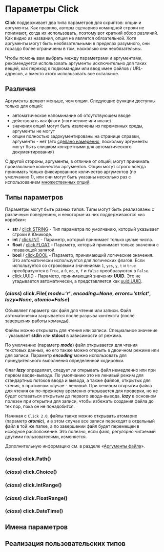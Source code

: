 # Параметры Click

**Click** поддерживает два типа параметров для скриптов: опции и аргументы. Как правило, авторы сценариев командной строки не понимают, когда их использовать, поэтому вот краткий обзор различий. Как видно из названия, опция не является обязательной. Хотя аргументы могут быть необязательными в пределах разумного, они гораздо более ограничены в том, насколько они необязательны.

Чтобы помочь вам выбрать между параметрами и аргументами, рекомендуется использовать аргументы исключительно для таких вещей, как переход к подкомандам или ввод имен файлов / URL-адресов, а вместо этого использовать все остальное.

## Различия

Аргументы делают меньше, чем опции. Следующие функции доступны только для опций:

* автоматическое напоминание об отсутствующем вводе
* действовать как флаги (логические или иначе)
* значения опций могут быть извлечены из переменных среды, аргументы не могут
* опции полностью задокументированы на странице справки, аргументы - нет (это [сделано намеренно](dokumentirovanie-skriptov-click.md#argumenty-dokumentirovaniya), поскольку аргументы могут быть слишком конкретными для автоматического документирования)

С другой стороны, аргументы, в отличие от опций, могут принимать произвольное количество аргументов. Опции могут строго всегда принимать только фиксированное количество аргументов (по умолчанию 1), или они могут быть указаны несколько раз с использованием [множественных опций](opcii-click.md#mnozhestvennye-opcii).

## Типы параметров

Параметры могут быть разных типов. Типы могут быть реализованы с различным поведением, и некоторые из них поддерживаются «из коробки»:

* **str** / [click.STRING](../api-click/tipy-click.md#click-string-string) - Тип параметра по умолчанию, который указывает строки в Юникоде.
* **int** / [click.INT](../api-click/tipy-click.md#click-int-int) - Параметр, который принимает только целые числа.
* **float** / [click.FLOAT](../api-click/tipy-click.md#click-float-float) - Параметр, который принимает только значения с плавающей запятой.
* **bool** / [click.BOOL](../api-click/tipy-click.md#click-bool-bool) - Параметр, принимающий логические значения. Это автоматически используется для логических флагов. Если используется со строковыми значениями `1`, `yes`, `y`, `t` и `true` преобразуются в `True`, а `0`, `no`, `n`, `f` и `false` преобразуются в `False`.
* [click.UUID](../api-click/tipy-click.md#click-uuid-uuid) - Параметр, принимающий значения **UUID**. Это не угадывается автоматически, а представляется как [uuid.UUID](https://docs.python.org/3/library/uuid.html#uuid.UUID).

### (_class_) click.File( _mode='r'_, _encoding=None_, _errors='strict'_, _lazy=None_, _atomic=False_)

Объявляет параметр как файл для чтения или записи. Файл автоматически закрывается после разрыва контекста (после завершения работы команды).

Файлы можно открывать для чтения или записи. Специальное значение `-` указывает **stdin** или **stdout** в зависимости от режима.

По умолчанию (параметр _**mode**_) файл открывается для чтения текстовых данных, но его также можно открыть в двоичном режиме или для записи. Параметр _**encoding**_ можно использовать для принудительного выполнения определенной кодировки.

Флаг _**lazy**_ определяет, следует ли открывать файл немедленно или при первом вводе-выводе. По умолчанию это не ленивый режим для стандартных потоков ввода и вывода, а также файлов, открытых для чтения, в противном случае - ленивый. При ленивом открытии файла для чтения он по-прежнему временно открывается для проверки, но не будет оставаться открытым до первого ввода-вывода. _**lazy**_ в основном полезен при открытии для записи, чтобы избежать создания файла до тех пор, пока он не понадобится.

Начиная с `Click 2.0`, файлы также можно открывать атомарно (параметр _**atomic**_), и в этом случае все записи переходят в отдельный файл в той же папке, а по завершении файл будет перемещен в исходное расположение. Это полезно, если файл, регулярно читаемый другими пользователями, изменяется.

Дополнительную информацию см. в разделе «[Аргументы файла](argumenty-click.md#argumenty-iz-faila)».

### (_class_) click.Path()

### (_class_) click.Choice()

### (_class_) click.IntRange()

### (_class_) click.FloatRange()

### (_class_) click.DateTime()

## Имена параметров

## Реализация пользовательских типов
